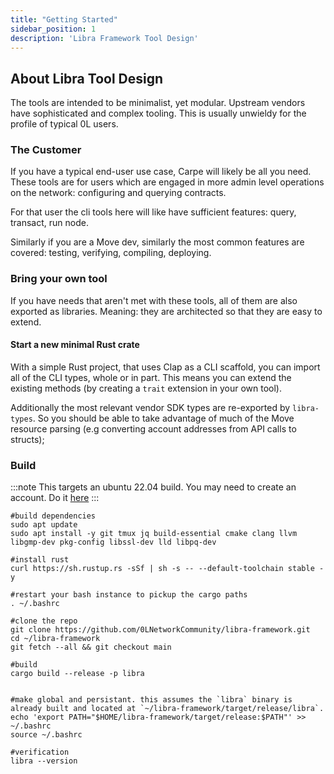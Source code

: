 ```yaml
---
title: "Getting Started"
sidebar_position: 1
description: 'Libra Framework Tool Design'
---
```


## About Libra Tool Design
The tools are intended to be minimalist, yet modular. Upstream vendors have sophisticated and complex tooling. This is usually unwieldy for the profile of typical 0L users.

### The Customer
If you have a typical end-user use case, Carpe will likely be all you need.
These tools are for users which are engaged in more admin level operations on the network: configuring and querying contracts.

For that user the cli tools here will like have sufficient features: query, transact, run node.

Similarly if you are a Move dev, similarly the most common features are covered: testing, verifying, compiling, deploying.

### Bring your own tool
If you have needs that aren't met with these tools, all of them are also exported as libraries. Meaning: they are architected so that they are easy to extend.

#### Start a new minimal Rust crate
With a simple Rust project, that uses Clap as a CLI scaffold, you can import all of the CLI types, whole or in part. This means you can extend the existing methods (by creating a `trait` extension in your own tool).

Additionally the most relevant vendor SDK types are re-exported by `libra-types`. So you should be able to take advantage of much of the Move resource parsing (e.g converting account addresses from API calls to structs);

### Build
:::note
This targets an ubuntu 22.04 build. You may need to create an account. Do it [here](/tools/wallet)
:::

```
#build dependencies
sudo apt update
sudo apt install -y git tmux jq build-essential cmake clang llvm libgmp-dev pkg-config libssl-dev lld libpq-dev

#install rust
curl https://sh.rustup.rs -sSf | sh -s -- --default-toolchain stable -y

#restart your bash instance to pickup the cargo paths
. ~/.bashrc

#clone the repo
git clone https://github.com/0LNetworkCommunity/libra-framework.git
cd ~/libra-framework
git fetch --all && git checkout main

#build
cargo build --release -p libra 


#make global and persistant. this assumes the `libra` binary is already built and located at `~/libra-framework/target/release/libra`.
echo 'export PATH="$HOME/libra-framework/target/release:$PATH"' >> ~/.bashrc
source ~/.bashrc

#verification
libra --version 
```